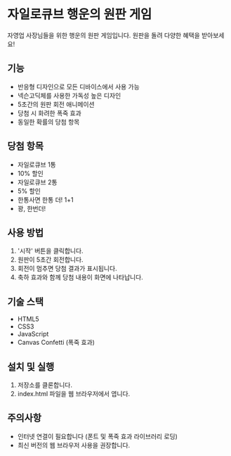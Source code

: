 # 자일로큐브 행운의 원판 게임

자영업 사장님들을 위한 행운의 원판 게임입니다. 원판을 돌려 다양한 혜택을 받아보세요!

## 기능

- 반응형 디자인으로 모든 디바이스에서 사용 가능
- 넥슨고딕체를 사용한 가독성 높은 디자인
- 5초간의 원판 회전 애니메이션
- 당첨 시 화려한 폭죽 효과
- 동일한 확률의 당첨 항목

## 당첨 항목

- 자일로큐브 1통
- 10% 할인
- 자일로큐브 2통
- 5% 할인
- 한통사면 한통 더! 1+1
- 꽝, 한번더!

## 사용 방법

1. '시작' 버튼을 클릭합니다.
2. 원판이 5초간 회전합니다.
3. 회전이 멈추면 당첨 결과가 표시됩니다.
4. 축하 효과와 함께 당첨 내용이 화면에 나타납니다.

## 기술 스택

- HTML5
- CSS3
- JavaScript
- Canvas Confetti (폭죽 효과)

## 설치 및 실행

1. 저장소를 클론합니다.
2. index.html 파일을 웹 브라우저에서 엽니다.

## 주의사항

- 인터넷 연결이 필요합니다 (폰트 및 폭죽 효과 라이브러리 로딩)
- 최신 버전의 웹 브라우저 사용을 권장합니다. 